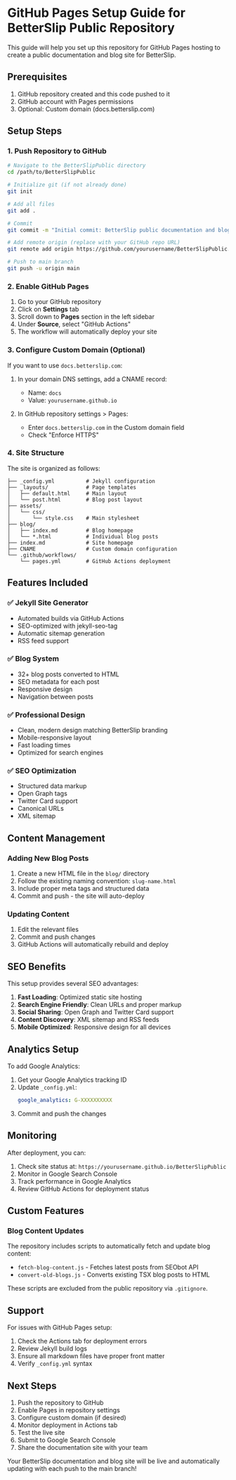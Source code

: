 # GitHub Pages Setup Guide for BetterSlip Public Repository

This guide will help you set up this repository for GitHub Pages hosting to create a public documentation and blog site for BetterSlip.

## Prerequisites

1. GitHub repository created and this code pushed to it
2. GitHub account with Pages permissions
3. Optional: Custom domain (docs.betterslip.com)

## Setup Steps

### 1. Push Repository to GitHub

```bash
# Navigate to the BetterSlipPublic directory
cd /path/to/BetterSlipPublic

# Initialize git (if not already done)
git init

# Add all files
git add .

# Commit
git commit -m "Initial commit: BetterSlip public documentation and blog"

# Add remote origin (replace with your GitHub repo URL)
git remote add origin https://github.com/yourusername/BetterSlipPublic.git

# Push to main branch
git push -u origin main
```

### 2. Enable GitHub Pages

1. Go to your GitHub repository
2. Click on **Settings** tab
3. Scroll down to **Pages** section in the left sidebar
4. Under **Source**, select "GitHub Actions"
5. The workflow will automatically deploy your site

### 3. Configure Custom Domain (Optional)

If you want to use `docs.betterslip.com`:

1. In your domain DNS settings, add a CNAME record:
   - Name: `docs`
   - Value: `yourusername.github.io`

2. In GitHub repository settings > Pages:
   - Enter `docs.betterslip.com` in the Custom domain field
   - Check "Enforce HTTPS"

### 4. Site Structure

The site is organized as follows:

```
├── _config.yml          # Jekyll configuration
├── _layouts/            # Page templates
│   ├── default.html     # Main layout
│   └── post.html        # Blog post layout
├── assets/
│   └── css/
│       └── style.css    # Main stylesheet
├── blog/
│   ├── index.md         # Blog homepage
│   └── *.html           # Individual blog posts
├── index.md             # Site homepage
├── CNAME                # Custom domain configuration
└── .github/workflows/
    └── pages.yml        # GitHub Actions deployment
```

## Features Included

### ✅ Jekyll Site Generator
- Automated builds via GitHub Actions
- SEO-optimized with jekyll-seo-tag
- Automatic sitemap generation
- RSS feed support

### ✅ Blog System
- 32+ blog posts converted to HTML
- SEO metadata for each post
- Responsive design
- Navigation between posts

### ✅ Professional Design
- Clean, modern design matching BetterSlip branding
- Mobile-responsive layout
- Fast loading times
- Optimized for search engines

### ✅ SEO Optimization
- Structured data markup
- Open Graph tags
- Twitter Card support
- Canonical URLs
- XML sitemap

## Content Management

### Adding New Blog Posts

1. Create a new HTML file in the `blog/` directory
2. Follow the existing naming convention: `slug-name.html`
3. Include proper meta tags and structured data
4. Commit and push - the site will auto-deploy

### Updating Content

1. Edit the relevant files
2. Commit and push changes
3. GitHub Actions will automatically rebuild and deploy

## SEO Benefits

This setup provides several SEO advantages:

1. **Fast Loading**: Optimized static site hosting
2. **Search Engine Friendly**: Clean URLs and proper markup
3. **Social Sharing**: Open Graph and Twitter Card support
4. **Content Discovery**: XML sitemap and RSS feeds
5. **Mobile Optimized**: Responsive design for all devices

## Analytics Setup

To add Google Analytics:

1. Get your Google Analytics tracking ID
2. Update `_config.yml`:
   ```yaml
   google_analytics: G-XXXXXXXXXX
   ```
3. Commit and push the changes

## Monitoring

After deployment, you can:

1. Check site status at: `https://yourusername.github.io/BetterSlipPublic`
2. Monitor in Google Search Console
3. Track performance in Google Analytics
4. Review GitHub Actions for deployment status

## Custom Features

### Blog Content Updates

The repository includes scripts to automatically fetch and update blog content:

- `fetch-blog-content.js` - Fetches latest posts from SEObot API
- `convert-old-blogs.js` - Converts existing TSX blog posts to HTML

These scripts are excluded from the public repository via `.gitignore`.

## Support

For issues with GitHub Pages setup:
1. Check the Actions tab for deployment errors
2. Review Jekyll build logs
3. Ensure all markdown files have proper front matter
4. Verify `_config.yml` syntax

## Next Steps

1. Push the repository to GitHub
2. Enable Pages in repository settings
3. Configure custom domain (if desired)
4. Monitor deployment in Actions tab
5. Test the live site
6. Submit to Google Search Console
7. Share the documentation site with your team

Your BetterSlip documentation and blog site will be live and automatically updating with each push to the main branch!